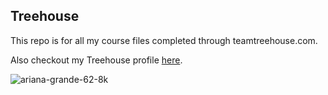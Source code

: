 ## Treehouse

This repo is for all my course files completed through teamtreehouse.com.

Also checkout my Treehouse profile [here](https://teamtreehouse.com/zoeygreengrass).

![ariana-grande-62-8k](https://user-images.githubusercontent.com/101417323/158328082-247858db-3517-411f-bd96-187485380cac.jpg)

